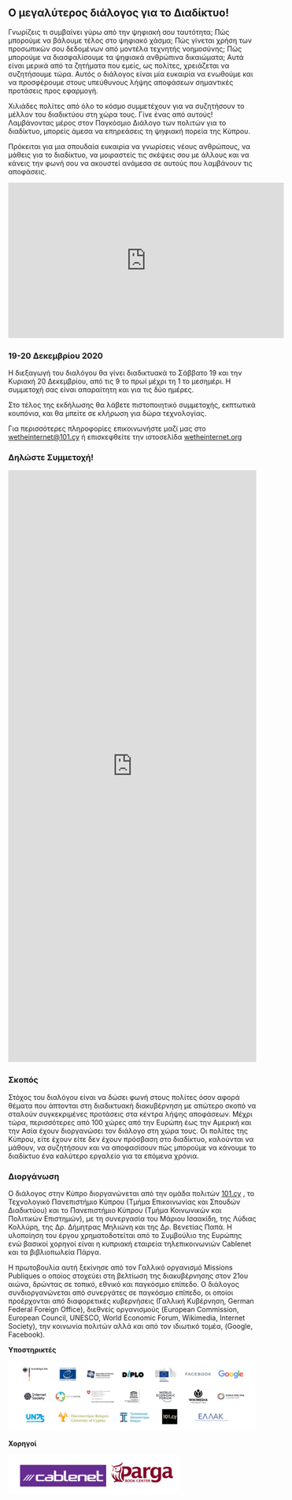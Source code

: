 ## Ο μεγαλύτερος διάλογος για το Διαδίκτυο!

Γνωρίζεις τι συμβαίνει γύρω από την ψηφιακή σου ταυτότητα; Πώς μπορούμε να βάλουμε τέλος στο ψηφιακό χάσμα; Πώς γίνεται χρήση των προσωπικών σου δεδομένων από μοντέλα τεχνητής νοημοσύνης; Πώς μπορούμε να διασφαλίσουμε τα ψηφιακά ανθρώπινα δικαιώματα; Αυτά είναι μερικά από τα ζητήματα που εμείς, ως πολίτες, χρειάζεται να συζητήσουμε τώρα. Αυτός ο διάλογος είναι μία ευκαιρία να ενωθούμε και να προσφέρουμε στους υπεύθυνους λήψης αποφάσεων σημαντικές προτάσεις προς εφαρμογή.

Χιλιάδες πολίτες από όλο το κόσμο συμμετέχουν για να συζητήσουν το μέλλον του διαδικτύου στη χώρα τους. Γίνε ένας από αυτούς! Λαμβάνοντας μέρος στον Παγκόσμιο Διάλογο των πολιτών για το διαδίκτυο, μπορείς άμεσα να επηρεάσεις τη ψηφιακή πορεία της Κύπρου.

Πρόκειται για μια σπουδαία ευκαιρία να γνωρίσεις νέους ανθρώπους, να μάθεις για το διαδίκτυο, να μοιραστείς τις σκέψεις σου με άλλους και να κάνεις την φωνή σου να ακουστεί ανάμεσα σε αυτούς που λαμβάνουν τις αποφάσεις.

<iframe width="560" height="315" src="https://www.youtube-nocookie.com/embed/uP3a6oMX_V4" frameborder="0" allow="accelerometer; autoplay; clipboard-write; encrypted-media; gyroscope; picture-in-picture" allowfullscreen></iframe>


### 19-20 Δεκεμβρίου 2020

Η διεξαγωγή του διαλόγου θα γίνει διαδικτυακά το Σάββατο 19 και την Κυριακή 20 Δεκεμβρίου, από τις 9 το πρωί μέχρι τη 1 το μεσημέρι. Η συμμετοχή σας είναι απαραίτητη και για τις δύο ημέρες.

Στο τέλος της εκδήλωσης θα λάβετε πιστοποιητικό συμμετοχής, εκπτωτικά κουπόνια, και θα μπείτε σε κλήρωση για δώρα τεχνολογίας.

Για περισσότερες πληροφορίες επικοινωνήστε μαζί μας στο wetheinternet@101.cy ή επισκεφθείτε την ιστοσελίδα [wetheinternet.org](https://wetheinternet.org)


### Δηλώστε Συμμετοχή!

<iframe src="https://docs.google.com/forms/d/e/1FAIpQLSdLdLL3a71T0IdNpx9HrFcTrKkMDAKcJn-nXNiNvwkgnFOpcQ/viewform?embedded=true" width="100%" height="1200" frameborder="0" marginheight="0" marginwidth="0">Loading…</iframe>


### Σκοπός

Στόχος του διαλόγου είναι να δώσει φωνή στους πολίτες όσον αφορά θέματα που άπτονται στη διαδικτυακή διακυβέρνηση με απώτερο σκoπό να σταλούν συγκεκριμένες προτάσεις στα κέντρα λήψης αποφάσεων. Μέχρι τώρα, περισσότερες από 100 χώρες από την Ευρώπη έως την Αμερική και την Ασία έχουν διοργανώσει τον διάλογο στη χώρα τους. Οι πολίτες της Κύπρου, είτε έχουν είτε δεν έχουν πρόσβαση στο διαδίκτυο, καλούνται να μάθουν, να συζητήσουν και να αποφασίσουν πώς μπορούμε να κάνουμε το διαδίκτυο ένα καλύτερο εργαλείο για τα επόμενα χρόνια.


### Διοργάνωση

Ο διάλογος στην Κύπρο διοργανώνεται από την ομάδα πολιτών [101.cy](https://101.cy) , το Τεχνολογικό Πανεπιστήμιο Κύπρου (Τμήμα Επικοινωνίας και
Σπουδών Διαδικτύου) και το Πανεπιστήμιο Κύπρου (Τμήμα Κοινωνικών και Πολιτικών Επιστημών), με τη συνεργασία του Μάριου Ισαακίδη, της Λύδιας Κολλύρη, της Δρ. Δήμητρας Μηλιώνη και της Δρ. Βενετίας Παπά. Η υλοποίηση του έργου χρηματοδοτείται από το Συμβούλιο της Ευρώπης ενώ βασικοί χορηγοί είναι η κυπριακή εταιρεία τηλεπικοινωνιών Cablenet και τα βιβλιοπωλεία Πάργα.

Η πρωτοβουλία αυτή ξεκίνησε από τον Γαλλικό οργανισμό Missions Publiques ο οποίος στοχεύει στη βελτίωση της διακυβέρνησης στον 21ου αιώνα, δρώντας σε τοπικό, εθνικό και παγκόσμιο επίπεδο. Ο διάλογος συνδιοργανώνεται από συνεργάτες σε παγκόσμιο επίπεδο, οι οποίοι προέρχονται από διαφορετικές κυβερνήσεις (Γαλλική Κυβέρνηση, German Federal Foreign Office), διεθνείς οργανισμούς (European Commission, European Council, UNESCO, World Economic Forum, Wikimedia, Internet Society), την κοινωνία πολιτών αλλά και από τον ιδιωτικό τομέα, (Google, Facebook).


**Υποστηρικτές**

![WeTheInternet Cyprus Supporters](/assets/supporters.png)

**Χορηγοί**

![WeTheInternet Cyprus Sponsors](/assets/sponsors.png)
